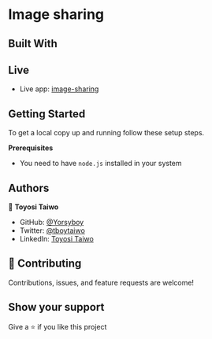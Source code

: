 # Image sharing

>


## Built With

## Live

- Live app: [image-sharing]()

## Getting Started

To get a local copy up and running follow these setup steps.

**Prerequisites**

- You need to have `node.js` installed in your system

## Authors

👤 **Toyosi Taiwo**

- GitHub: [@Yorsyboy](https://github.com/Yorsyboy)
- Twitter: [@tboytaiwo](https://twitter.com/Tboytaiwo)
- LinkedIn: [Toyosi Taiwo](https://linkedin.com/in/taiwo-toyosi)


## 🤝 Contributing

Contributions, issues, and feature requests are welcome!

## Show your support

Give a ⭐️ if you like this project
